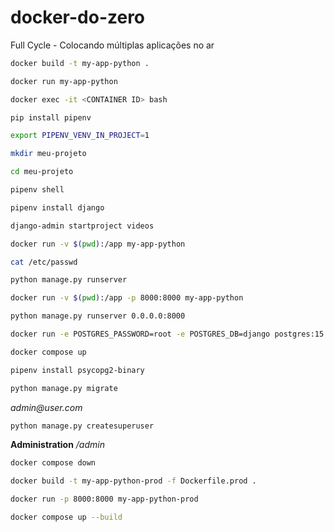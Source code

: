 # docker-do-zero
Full Cycle - Colocando múltiplas aplicações no ar

```bash
docker build -t my-app-python .
```

```bash
docker run my-app-python
```

```bash
docker exec -it <CONTAINER ID> bash
```

```bash
pip install pipenv
```

```bash
export PIPENV_VENV_IN_PROJECT=1
```

```bash
mkdir meu-projeto
```

```bash
cd meu-projeto
```

```bash
pipenv shell
```

```bash
pipenv install django
```

```bash
django-admin startproject videos
```

```bash
docker run -v $(pwd):/app my-app-python
```

```bash
cat /etc/passwd
```

```bash
python manage.py runserver
```

```bash
docker run -v $(pwd):/app -p 8000:8000 my-app-python
```

```bash
python manage.py runserver 0.0.0.0:8000
```

```bash
docker run -e POSTGRES_PASSWORD=root -e POSTGRES_DB=django postgres:15.8-alpine3.20
```

```bash
docker compose up
```

```bash
pipenv install psycopg2-binary
```

```bash
python manage.py migrate
```

_admin@user.com_
```bash
python manage.py createsuperuser
```

**Administration**
_/admin_

```bash
docker compose down
```

```bash
docker build -t my-app-python-prod -f Dockerfile.prod .
```

```bash
docker run -p 8000:8000 my-app-python-prod
```

```bash
docker compose up --build
```